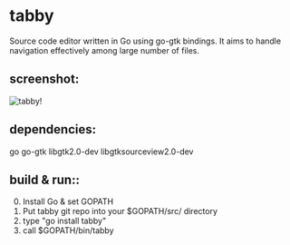 tabby
======

  Source code editor written in Go using go-gtk bindings. It aims to handle 
  navigation effectively among large number of files.

screenshot:
-----------
![tabby!](https://github.com/mikhailt/tabby/raw/gh-pages/tabby.png "tabby!")

dependencies:
--------
  go 
  go-gtk 
  libgtk2.0-dev 
  libgtksourceview2.0-dev

build & run::
--------
  
  0. Install Go & set GOPATH
  1. Put tabby git repo into your $GOPATH/src/ directory
  2. type "go install tabby"
  3. call $GOPATH/bin/tabby
